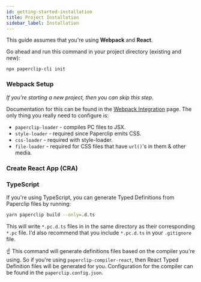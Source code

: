 ```yaml
---
id: getting-started-installation
title: Project Installation
sidebar_label: Installation
---
```


This guide assumes that you're using **Webpack** and **React**.

Go ahead and run this command in your project directory (existing and new):

```
npx paperclip-cli init
```

### Webpack Setup

*If you're starting a new project, then you can skip this step*.

Documentation for this can be found in the [Webpack Integration](getting-started-webpack) page. The only thing you really need to configure is:

- `paperclip-loader` - compiles PC files to JSX.
- `style-loader` - required since Paperclip emits CSS.
- `css-loader` - required with style-loader.
- `file-loader` - required for CSS files that have `url()`'s in them & other media. 


### Create React App (CRA)

### TypeScript

If you're using TypeScript, you can generate Typed Definitions from Paperclip files by running:

```bash
yarn paperclip build --only=.d.ts
```

This will write `*.pc.d.ts` files in in the same directory as their corresponding `*.pc` file. I'd also recommend that you include `*.pc.d.ts` in your `.gitignore` file.

☝ This command will generate definitions files based on the compiler you're using. So if you're using `paperclip-compiler-react`, then React
Typed Definition files will be generated for you. Configuration for the compiler can be found in the `paperclip.config.json`. 

<!-- ### NextJS Setup

> ⚠️ WIP ⚠️ -->




